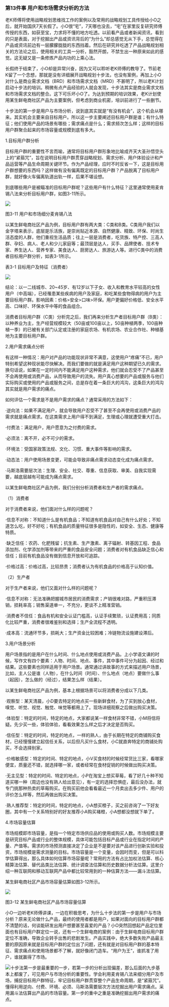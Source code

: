 ### 第13件事 用户和市场需求分析的方法

老K师傅将使用战略规划思维找工作的案例以及常用的战略规划工具传授给小O之后，就开始国庆7天长假了。小O很“宅”，7天哪也没去，“宅”在家里反复研究师傅传授的东西，如获至宝，力求将不懂的地方吃透。以前看产品或者新闻资讯，看到的只是表面，对于挖掘出产品或资讯背后的“为什么”却总感觉无从下手，总觉得在产品或资讯前边有一层朦朦胧胧的东西挡着。然后在研究并吃透了产品战略规划相关的方法论之后，使用相关的工具一分析，豁然开朗，不禁生出一种原来如此的感觉。这无疑又是一条修炼产品内功的上乘心法。

长假终于结束了，小O却是异常兴奋，因为又可以聆听老K师傅的教导了。节前老K留了一个念想，那就是没有详细展开战略规划十步法，也没有案例，再加上小O对什么是商业需求文档（BRD）和市场需求文档（MRD）不甚明了，所以老K计划启动十步法的培训。稍微有点产品经验的人就会发现，十步法其实是商业需求文档和市场需求文档的整合。这下可乐坏小O了。为达到预期的培训效果，老K计划使用某生鲜电商社区产品为主要案例，但考虑到商业机密，培训前进行了一些删节。

十步法的第一步是用户与市场分析，说到底其实就是“有没有机会”，这个机会从哪来。其实机会主要来自目标用户。所以这一步主要阐述目标用户群是谁；有什么特征；他们使用产品的场景有哪些；需求痛点是什么；需求频次怎么样；这样的目标用户群聚合起来的市场容量或规模到底有多大。

1.目标用户群分析

目标用户群的重要性不言而喻，通常将目标用户群形象地比喻成齐天大圣孙悟空头上的“紧箍咒”，旨在说明目标用户群贯穿战略规划、需求分析、用户体验设计和产品运营等产品生命周期关键环节。作为产品经理，应时不时反省一下，这是目标用户群想要的东西吗？这样做有没有偏离既定的目标用户群？产品脱离了目标用户群，就好像火车偏离轨道出轨一样，后果不堪设想。

到底哪些用户是被瞄准的目标用户群呢？这些用户有什么特征？这里通常使用麦肯锡八法来分析目标用户群，如图3-11所示。

![](images/image01575_jpeg)

图3-11 用户和市场细分麦肯锡八法

以某生鲜电商社区产品为例，目标用户群有两大类：C类和B类。C类用户我们以金字塔来表示，底层是乐活族，是崇尚贴近本源、自然健康、精致、环保、时尚生活态度的人群，他们重视生活品质；往上一层是消费者，吃货族、特产控、三高人群、孕妇、病人、老人和少儿家庭等；最顶层是达人，买手、品牌使者、技术专家、养生达人、营养专家、美食达人、厨房达人、旅游达人等。进行C类中的消费者目标用户群分析，如表3-1所示。

表3-1 目标用户及特征（消费者）

![](images/image01576_jpeg)

结论：以一二线城市、20~45岁、有12岁以下子女、收入和教育水平较高的女性用户（中高端），已经罹患某些疾病的用户及家庭，和吃某些食物得病的用户为主要目标用户群。影响因素：价格>安全>口味>环保。用户更偏好价格低、安全水平高、口味好、环保水平中等的食品组合。

消费者目标用户群（C类）分析完之后，我们再来分析生产者目标用户群（B类）：以种养业为主，生产经营规模较大（50亩或100亩以上，50亩种植两季，100亩种植一季）的已被有关部门认定或注册的家庭农场、有机农场、农业合作社、种植基地为主要目标用户群。

2.用户需求痛点分析

有这样一种情况：用户对产品的功能现状非常不满意，这使用户“疼痛”不已，用户特别希望这种现状能尽快解决。而我们要做的就是满足用户这种期望已久的需求。换句话说，如果在一定时间内不能满足用户这种需求，他们就会忍受不了产品甚至不会再使用或消费产品，从而导致用户的流失。用户真心想要的产品或服务与他们实际购买或使用的产品或服务之间，总是存在着一条巨大的鸿沟，这条巨大的鸿沟其实就是用户需求的痛点。

如何评估一个需求是不是用户需求的痛点？通常采用的方法如下：

·逆向法：如果不满足用户，就会导致用户忍受不了甚至不会再使用或消费产品的需求就是痛点需求。在这类需求上用户得不到满足，生理或心理就遭受重大打击。

·付费法：满足用户，用户愿意为之付费的需求。

·必须法：离不开，必不可少的需求。

·环境法：受国家政策法规、文化、习惯、重大事件等影响的需求。

·动态法：用户使用场景变更，可能会导致非痛点需求动态变化成为痛点需求。

·马斯洛需要层次法：生理、安全、社交、尊重、信息获取、审美、自我实现需要，越底层越有可能成为痛点需求。

以某生鲜电商社区产品为例，我们分别分析消费者和生产者的需求痛点。

（1）消费者

对于消费者来说，他们面对什么样的问题呢？

·信息不对称：不知道什么是有机食品；不知道有机食品对自己有什么好处；不知道怎么吃，好不好吃；有机食品的质量特征很多是隐性的，如安全、生态、健康等特质。

·缺乏信任：农药、化肥残留；抗生素、生产激素、离子辐射、转基因工程、食品添加剂、化学添加剂等带来的严重的食品安全问题；消费者对有机食品缺乏信心和信任；目前有机食品没有做到信息开放和可追踪。

·价格过高：价格过高，比较昂贵；消费者认为有机食品的价格高于认知价值。

（2）生产者

对于生产者来说，他们又面对什么样的问题呢？

·信息不对称：无法准确把握城市居民的消费需求；产销很难对路，严重积压滞销，损耗率高；销售渠道单一，不充分，更谈不上精准营销。

·消费者不信任：食品有机和安全认证门槛高，认证手续繁琐，认证费用高；同质化比较严重，消费者很难鉴别和选择；生产全流程不透明。

·成本高：流通环节多，损耗大；生产资金比较困难；冷链物流设施建设滞后。

3.用户场景分析

用户场景指的是用户在什么时间、什么地点使用或消费产品。上小学语文课的时候，写作文有四个要素：人物、时间、地点、事件，其中事件可分为起因、经过和结果。这些要素也同样适用于用户场景。通常通过讲故事的方式来描述用户场景，比如，主人公是谁（人物），在什么时间（时间）、什么地点（地点）要做什么事（起因），怎么做的（经过），结果怎么样（结果）。

以某生鲜电商社区产品为例，基本上根据场景可以将消费者分成以下几类。

·观察型：某天清晨，小D要去特定的地点买一些新鲜食材，为了买到放心食材，嗅觉、听觉、视觉、触觉、味觉等都用上了。现场详细观察之后做出购买决策。

·体验型：特定的时间，特定的地点，大家都说某一样食材非常不错，小M将信将疑。先少买一些，体验体验，看看效果怎么样之后才决定是否购买。

·信任型：特定的时间，特定的地点，一样的熟人，由于长期在特定的商铺购买食材，已经慢慢建立起信任关系，以后但凡买什么食材，小C就直奔特定的商铺处购买，不会选择别家。

·价格敏感型：特定的时间、特定的地点，小V买食材的时候经常货比三家，看哪家便宜，质量还不错，就选择哪一家，或者经常在食材促销的时候做出购买决策。

·无主见型：特定的时间、特定的地点，小P在淘宝上想买草莓，看了好几十种不知道买哪一种（周边也没有熟人给出意见），有一定的选择恐惧症，最后没办法，就专门挑那种热卖的草莓购买。在购买前他会看看最近一个月卖出去多少件、用户的评价怎么样等，然后再做出购买决策。

·熟人推荐型：特定的时间，特定的地点，小A想买橙子，买之前咨询了一下好友圈，其中有一个关系特别好的好友推荐小A购买褚橙，小A想都没想就下单了。

4.市场容量估算

市场规模即市场容量，是指一个特定市场供应品的使用或购买人数。市场规模主要是研究目标产品或行业的整体规模，具体可能包括目标产品或行业在指定时间的产量、产值等。需求的市场预测直接决定了企业是不是要对该产品进行创新实验和投资，市场规模是需求测量的目标。市场容量是一个变量，会因时而变，但是可以科学估算得出，那么具体如何估算市场容量呢？常用的方法有占比加权法估算、核心精算法估算、替代品类比法估算、统计调查法估算和历史数据分析法估算。这里介绍一种互联网和移动互联网产品中都比较常用到的一种估算方法——漏斗法估算。

某生鲜电商社区产品市场容量估算如图3-12所示。

![](images/image01577_jpeg)

图3-12 某生鲜电商社区产品市场容量估算

小O一边听老K师傅讲课，一边在积极思考，为什么十步法的第一步是用户与市场分析？原来无论做什么产品，最终的使用者都是用户，如果对面向的目标用户群都不清楚的话，何谈能研发出用户想要甚至喜爱的产品？小O突然回想起产品定位里面也有目标用户群定位一说，还有一个生鲜电商的案例：由于生鲜电商目标用户群定位不准确，导致企业转手出售的悲剧发生。产品实践中，绝大多数失败产品最主要的原因原来就是目标用户群的定位出了问题，还有就是对目标用户群的基本特征、需求痛点和使用场景都不了解，就好像闭门造车。“用户为王”，谁抓准了用户，谁就赢得了市场。

![](images/image01578_jpeg)十步法第一步是最重要的一步，若第一步的分析出现偏差，那么后面的九步基本上都废了，可见用户与市场分析的重要性。学会利用麦肯锡八法来细分用户及市场，捕捉目标用户群特征，牢记目标用户群贯穿整个产品生命周期，是“紧箍咒”。懂得利用逆向、付费、环境、必须、马斯洛需要层次方法挖掘出用户需求痛点。采用漏斗法估算出产品的市场容量。第一步的重中之重是准确挖掘出用户需求的痛点。
